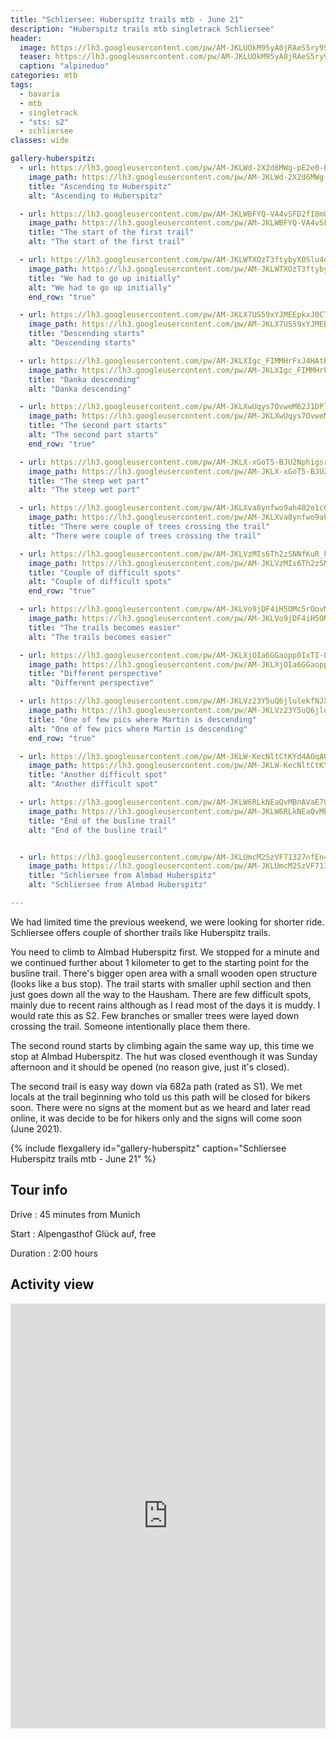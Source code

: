 ```yaml
---
title: "Schliersee: Huberspitz trails mtb - June 21"
description: "Huberspitz trails mtb singletrack Schliersee"
header:
  image: https://lh3.googleusercontent.com/pw/AM-JKLUOkM95yA0jRAeS5ry9ScU3yAOmS4whAIwiepvABg-GmuUSpr7XmhFFdP2wNKWhDNnnjm2fAZPN5obQ5qE8GtgImG9GP92dE2VP88wN8MsprKGYEEKP7LT3TDyU9lz7ef9Ew18Bv2c7MwBsAFZupNdqKQ=w1240-h1314-no?authuser=0
  teaser: https://lh3.googleusercontent.com/pw/AM-JKLUOkM95yA0jRAeS5ry9ScU3yAOmS4whAIwiepvABg-GmuUSpr7XmhFFdP2wNKWhDNnnjm2fAZPN5obQ5qE8GtgImG9GP92dE2VP88wN8MsprKGYEEKP7LT3TDyU9lz7ef9Ew18Bv2c7MwBsAFZupNdqKQ=w300-h800-no?authuser=0
  caption: "alpineduo"
categories: mtb
tags:
  - bavaria
  - mtb
  - singletrack
  - "sts: s2"
  - schliersee
classes: wide

gallery-huberspitz:
  - url: https://lh3.googleusercontent.com/pw/AM-JKLWd-2X2d6MWg-pE2e0-EBeJ6iOsKZfHxIevU7H53YYkJHXGXdzn7rJ0DhAxchN0REOoIZH2Kx2EMpk-lMTZvi6YiZEqdFCBqYMhTWQST6_09Oizgl-O2I9caJPjjSrLpGoVT78moUb4HCkRl4hOEYPhGQ=w986-h1314-no?authuser=0
    image_path: https://lh3.googleusercontent.com/pw/AM-JKLWd-2X2d6MWg-pE2e0-EBeJ6iOsKZfHxIevU7H53YYkJHXGXdzn7rJ0DhAxchN0REOoIZH2Kx2EMpk-lMTZvi6YiZEqdFCBqYMhTWQST6_09Oizgl-O2I9caJPjjSrLpGoVT78moUb4HCkRl4hOEYPhGQ=w300-h400-no?authuser=0
    title: "Ascending to Huberspitz"
    alt: "Ascending to Huberspitz"

  - url: https://lh3.googleusercontent.com/pw/AM-JKLWBFYQ-VA4vSFD2fI0mU8pf9hAdcf3LmzzUdvyEdFkCuRFlUVRNaz4DzQ4_8jAuz_r2vDtEIBNdaWlXbeFDWJDC9idpXbaxOGBbfjoHJICMvwKs9QP4pBcjG1x55y_9cvvQYEe2fNOJF6sxxhhtwYTQ6w=w986-h1314-no?authuser=0
    image_path: https://lh3.googleusercontent.com/pw/AM-JKLWBFYQ-VA4vSFD2fI0mU8pf9hAdcf3LmzzUdvyEdFkCuRFlUVRNaz4DzQ4_8jAuz_r2vDtEIBNdaWlXbeFDWJDC9idpXbaxOGBbfjoHJICMvwKs9QP4pBcjG1x55y_9cvvQYEe2fNOJF6sxxhhtwYTQ6w=w300-h400-no?authuser=0
    title: "The start of the first trail"
    alt: "The start of the first trail"

  - url: https://lh3.googleusercontent.com/pw/AM-JKLWTXOzT3ftybyXOSlu4dtOZq4kaBpTt-szgltL-93J-KothfVCfCgWtkZa77xh5fkGLZAd9lf3r7dzegFIO6Ov1CKg-zg5MQLJlR2zLxGWluozOpFOS5l7soxIaLtDoCF9wPintkuVaVTdq-i0UB1qSRw=w986-h1314-no?authuser=0
    image_path: https://lh3.googleusercontent.com/pw/AM-JKLWTXOzT3ftybyXOSlu4dtOZq4kaBpTt-szgltL-93J-KothfVCfCgWtkZa77xh5fkGLZAd9lf3r7dzegFIO6Ov1CKg-zg5MQLJlR2zLxGWluozOpFOS5l7soxIaLtDoCF9wPintkuVaVTdq-i0UB1qSRw=w300-h400-no?authuser=0
    title: "We had to go up initially"
    alt: "We had to go up initially"
    end_row: "true"

  - url: https://lh3.googleusercontent.com/pw/AM-JKLX7US59xYJMEEpkxJ0CT-nZudT3SoQyzj1dgwioV_uYIzKHbyNCROUW5LWSdccdIwfm2QrN5zuoI5Fn2zYSGh3t-Dl7EHELvrMkxLf4aCO0l2cJuK35uzvzTGxH3Sl3VF_MD1ariDB1LKy0MNzz4Bl3qg=w986-h1314-no?authuser=0
    image_path: https://lh3.googleusercontent.com/pw/AM-JKLX7US59xYJMEEpkxJ0CT-nZudT3SoQyzj1dgwioV_uYIzKHbyNCROUW5LWSdccdIwfm2QrN5zuoI5Fn2zYSGh3t-Dl7EHELvrMkxLf4aCO0l2cJuK35uzvzTGxH3Sl3VF_MD1ariDB1LKy0MNzz4Bl3qg=w300-h400-no?authuser=0
    title: "Descending starts"
    alt: "Descending starts"

  - url: https://lh3.googleusercontent.com/pw/AM-JKLXIgc_FIMMHrFxJ4HAtRPAtslGdUQamHchN6pX9cbRksva7RRWtzQUMa3LtFR0pfk5UvgGa9EXEpnwgMXGwEs2CYlGG4tT_77rZpcd3r5wLAIJEaI4Nv5o9Sv0zTG1YZD6YqjsENjPkQ9UmhEhY9PAwVQ=w986-h1314-no?authuser=0
    image_path: https://lh3.googleusercontent.com/pw/AM-JKLXIgc_FIMMHrFxJ4HAtRPAtslGdUQamHchN6pX9cbRksva7RRWtzQUMa3LtFR0pfk5UvgGa9EXEpnwgMXGwEs2CYlGG4tT_77rZpcd3r5wLAIJEaI4Nv5o9Sv0zTG1YZD6YqjsENjPkQ9UmhEhY9PAwVQ=w300-h400-no?authuser=0
    title: "Danka descending"
    alt: "Danka descending"

  - url: https://lh3.googleusercontent.com/pw/AM-JKLXwUqys7OvweM62J1DPlKc3tdYthxcegYWwQNEdW9SlyQrVnUSzhWbQhSCWVXEw-Q0zutihfcxfl0kZknkpuYEa6AAoo6bAOt_pJJv7LwRWhyXgaNGIocge_puyCApEC_PcW_10KheFMScoD61wP6T3GQ=w986-h1314-no?authuser=0
    image_path: https://lh3.googleusercontent.com/pw/AM-JKLXwUqys7OvweM62J1DPlKc3tdYthxcegYWwQNEdW9SlyQrVnUSzhWbQhSCWVXEw-Q0zutihfcxfl0kZknkpuYEa6AAoo6bAOt_pJJv7LwRWhyXgaNGIocge_puyCApEC_PcW_10KheFMScoD61wP6T3GQ=w300-h400-no?authuser=0
    title: "The second part starts"
    alt: "The second part starts"
    end_row: "true"

  - url: https://lh3.googleusercontent.com/pw/AM-JKLX-xGoT5-BJU2NphigsrCkfrHIrf8UGJ4DnjpEVeLJ5BhTyjiYk3YsjvNae0KdV7xO1BPtEQL14_5raJvh_Nve6iR4jA2M9CfsIs9AlKyJI8cOeJmZBW4ubbRP2mTY3-2fwonmlexaBnlnHXGGo6seYkA=w986-h1314-no?authuser=0
    image_path: https://lh3.googleusercontent.com/pw/AM-JKLX-xGoT5-BJU2NphigsrCkfrHIrf8UGJ4DnjpEVeLJ5BhTyjiYk3YsjvNae0KdV7xO1BPtEQL14_5raJvh_Nve6iR4jA2M9CfsIs9AlKyJI8cOeJmZBW4ubbRP2mTY3-2fwonmlexaBnlnHXGGo6seYkA=w300-h400-no?authuser=0
    title: "The steep wet part"
    alt: "The steep wet part"

  - url: https://lh3.googleusercontent.com/pw/AM-JKLXva8ynfwo9ah402e1c6jshen4qSlT4vRigE-Jx1xtqVLTgM9W2AsEgv0mJkOLWNrsaKnI9OU-V6rz2b1ZdgoHs-fRQzragezGw8USAW4khJE8ZVi1tdXvFa-xDDzsK4CZoJtQDrtO0sMpv0YCMZ5XztQ=w986-h1314-no?authuser=0
    image_path: https://lh3.googleusercontent.com/pw/AM-JKLXva8ynfwo9ah402e1c6jshen4qSlT4vRigE-Jx1xtqVLTgM9W2AsEgv0mJkOLWNrsaKnI9OU-V6rz2b1ZdgoHs-fRQzragezGw8USAW4khJE8ZVi1tdXvFa-xDDzsK4CZoJtQDrtO0sMpv0YCMZ5XztQ=w300-h400-no?authuser=0
    title: "There were couple of trees crossing the trail"
    alt: "There were couple of trees crossing the trail"

  - url: https://lh3.googleusercontent.com/pw/AM-JKLVzMIs6Th2zSNNfKuR_F55KsC4z7CJ0QjBRW53jfSLhNwW9sHRO_0wdSqPMklISDC7bnvUqsiqJNxUXy60wFkoOD2FfLymVMYkkU-Jw_PPFobdOAFiSMHYixakfneHMD5obLx1WcachdbexItFbwTEZbw=w986-h1314-no?authuser=0
    image_path: https://lh3.googleusercontent.com/pw/AM-JKLVzMIs6Th2zSNNfKuR_F55KsC4z7CJ0QjBRW53jfSLhNwW9sHRO_0wdSqPMklISDC7bnvUqsiqJNxUXy60wFkoOD2FfLymVMYkkU-Jw_PPFobdOAFiSMHYixakfneHMD5obLx1WcachdbexItFbwTEZbw=w300-h400-no?authuser=0
    title: "Couple of difficult spots"
    alt: "Couple of difficult spots"
    end_row: "true"

  - url: https://lh3.googleusercontent.com/pw/AM-JKLVo9jDF4iH5OMc5rOovMGuYZKFaa2Px8xBsAR2JugAj_n6gLnLlGx1TKQwwHmdWgiMJ5U63siyPEFSB2Q6sdfmomFwEMIMYAVAZc-MXq83qdNiH0NmksqWpqblenj1v92MoKOUbadVMl4jG31r69LUhkA=w986-h1314-no?authuser=0
    image_path: https://lh3.googleusercontent.com/pw/AM-JKLVo9jDF4iH5OMc5rOovMGuYZKFaa2Px8xBsAR2JugAj_n6gLnLlGx1TKQwwHmdWgiMJ5U63siyPEFSB2Q6sdfmomFwEMIMYAVAZc-MXq83qdNiH0NmksqWpqblenj1v92MoKOUbadVMl4jG31r69LUhkA=w300-h400-no?authuser=0
    title: "The trails becomes easier"
    alt: "The trails becomes easier"

  - url: https://lh3.googleusercontent.com/pw/AM-JKLXjOIa6GGaopp0IxTI-QjXxSKLqLhJh9qp2sJRytPURjV7RzI8eovbDyuNq_LVxGOQj5hMUslXhy1dF0M-q4Zo2ZJzmKWmaXE3CFL4WfXmr5IZwirZ-X10EpjgWMUzaiFqYIXD-KtPqPLWOu7qyITEg6Q=w986-h1314-no?authuser=0
    image_path: https://lh3.googleusercontent.com/pw/AM-JKLXjOIa6GGaopp0IxTI-QjXxSKLqLhJh9qp2sJRytPURjV7RzI8eovbDyuNq_LVxGOQj5hMUslXhy1dF0M-q4Zo2ZJzmKWmaXE3CFL4WfXmr5IZwirZ-X10EpjgWMUzaiFqYIXD-KtPqPLWOu7qyITEg6Q=w300-h400-no?authuser=0
    title: "Different perspective"
    alt: "Different perspective"

  - url: https://lh3.googleusercontent.com/pw/AM-JKLVz23Y5uQ6jlulekfNJXhYCUHkYdteR6xMgutmDs5rhr_uT6uGqmVoK59fZr_961GkKnj0E9jfNemf8-GFiu9iUa20ZlH34WFAvIkPoNdck40YHy8n9FDD_AtGjgTBUO4FiDWYft4GaItZ3u7uoRXnDig=w986-h1314-no?authuser=0
    image_path: https://lh3.googleusercontent.com/pw/AM-JKLVz23Y5uQ6jlulekfNJXhYCUHkYdteR6xMgutmDs5rhr_uT6uGqmVoK59fZr_961GkKnj0E9jfNemf8-GFiu9iUa20ZlH34WFAvIkPoNdck40YHy8n9FDD_AtGjgTBUO4FiDWYft4GaItZ3u7uoRXnDig=w300-h400-no?authuser=0
    title: "One of few pics where Martin is descending"
    alt: "One of few pics where Martin is descending"
    end_row: "true"

  - url: https://lh3.googleusercontent.com/pw/AM-JKLW-KecNltCtKYd4AOqA0uog1I1YjnWupX0qk5GJvvMApE5WEGJmKL5FzMuVkSGMqSMUjLQxC3ELjb1ABFNafyfzwGvDKAgHPUnETI2pGFsdQaZgtKPKmH40TJ-UkW-EVIJ7Uf-6qh7p3HbfbOFUVvlzlg=w986-h1314-no?authuser=0
    image_path: https://lh3.googleusercontent.com/pw/AM-JKLW-KecNltCtKYd4AOqA0uog1I1YjnWupX0qk5GJvvMApE5WEGJmKL5FzMuVkSGMqSMUjLQxC3ELjb1ABFNafyfzwGvDKAgHPUnETI2pGFsdQaZgtKPKmH40TJ-UkW-EVIJ7Uf-6qh7p3HbfbOFUVvlzlg=w300-h400-no?authuser=0
    title: "Another difficult spot"
    alt: "Another difficult spot"

  - url: https://lh3.googleusercontent.com/pw/AM-JKLW6RLkNEaQvMBnAVaE7UCtKx9cvhT2da_ioRDHnL4F4Xxz83MZfjuQtcFyUXsXaxbcvar5yRxPxwCBY6Xw6kabymgKeMyfKhVBIvkgoz1Q-HBcLELi1Jd_paj35Cv8u4n68gCYoKlVC02ZNBjq-Z1UEtQ=w986-h1314-no?authuser=0
    image_path: https://lh3.googleusercontent.com/pw/AM-JKLW6RLkNEaQvMBnAVaE7UCtKx9cvhT2da_ioRDHnL4F4Xxz83MZfjuQtcFyUXsXaxbcvar5yRxPxwCBY6Xw6kabymgKeMyfKhVBIvkgoz1Q-HBcLELi1Jd_paj35Cv8u4n68gCYoKlVC02ZNBjq-Z1UEtQ=w300-h400-no?authuser=0
    title: "End of the busline trail"
    alt: "End of the busline trail"


  - url: https://lh3.googleusercontent.com/pw/AM-JKLUmcM2SzVF71327nfEn403a7PrtEq0Hzhg5WP0-ZFaJoQoYYF7kEL_fYfwUx7shBc6gCMvcn0cr9diTuizcO4YFwa7b01C5nRwiv4byd80fIbYruKBZkWjPU5J6UVO-SySkbzSMGUr9bjprLV3TT1tnWQ=w1752-h1314-no?authuser=0
    image_path: https://lh3.googleusercontent.com/pw/AM-JKLUmcM2SzVF71327nfEn403a7PrtEq0Hzhg5WP0-ZFaJoQoYYF7kEL_fYfwUx7shBc6gCMvcn0cr9diTuizcO4YFwa7b01C5nRwiv4byd80fIbYruKBZkWjPU5J6UVO-SySkbzSMGUr9bjprLV3TT1tnWQ=w400-h300-no?authuser=0
    title: "Schliersee from Almbad Huberspitz"
    alt: "Schliersee from Almbad Huberspitz"

---
```


We had limited time the previous weekend, we were looking for shorter ride. Schliersee offers couple of shorther trails like Huberspitz trails.

You need to climb to Almbad Huberspitz first. We stopped for a minute and we continued further about 1 kilometer to get to the starting point for the busline trail. There's bigger open area with a small wooden open structure (looks like a bus stop). The trail starts with smaller uphil section and then just goes down all the way to the Hausham. There are few difficult spots, mainly due to recent rains although as I read most of the days it is muddy. I would rate this as S2. Few branches or smaller trees were layed down crossing the trail. Someone intentionally place them there.

The second round starts by climbing again the same way up, this time we stop at Almbad Huberspitz. The hut was closed eventhough it was Sunday afternoon and it should be opened (no reason give, just it's closed).

The second trail is easy way down via 682a path (rated as S1). We met locals at the trail beginning who told us this path will be closed for bikers soon. There were no signs at the moment but as we heard and later read online, it was decide to be for hikers only and the signs will come soon (June 2021).

{% include flexgallery id="gallery-huberspitz" caption="Schliersee Huberspitz trails mtb - June 21" %}

## Tour info

Drive
: 45 minutes from Munich

Start
: Alpengasthof Glück auf, free

Duration
: 2:00 hours

## Activity view

<iframe src="https://www.komoot.com/tour/409714747/embed?profile=1" width="100%" height="680" frameborder="0" scrolling="no"></iframe>
